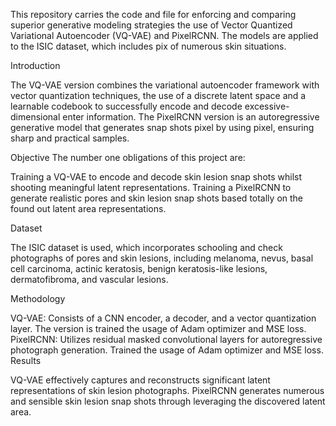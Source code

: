 This repository carries the code and file for enforcing and comparing superior generative modeling strategies the use of Vector Quantized Variational Autoencoder (VQ-VAE) and PixelRCNN. The models are applied to the ISIC dataset, which includes pix of numerous skin situations.

Introduction

The VQ-VAE version combines the variational autoencoder framework with vector quantization techniques, the use of a discrete latent space and a learnable codebook to successfully encode and decode excessive-dimensional enter information. The PixelRCNN version is an autoregressive generative model that generates snap shots pixel by using pixel, ensuring sharp and practical samples.

Objective
The number one obligations of this project are:

Training a VQ-VAE to encode and decode skin lesion snap shots whilst shooting meaningful latent representations.
Training a PixelRCNN to generate realistic pores and skin lesion snap shots based totally on the found out latent area representations.

Dataset

The ISIC dataset is used, which incorporates schooling and check photographs of pores and skin lesions, including melanoma, nevus, basal cell carcinoma, actinic keratosis, benign keratosis-like lesions, dermatofibroma, and vascular lesions.

Methodology

VQ-VAE: Consists of a CNN encoder, a decoder, and a vector quantization layer. The version is trained the usage of Adam optimizer and MSE loss.
PixelRCNN: Utilizes residual masked convolutional layers for autoregressive photograph generation. Trained the usage of Adam optimizer and MSE loss.
Results

VQ-VAE effectively captures and reconstructs significant latent representations of skin lesion photographs.
PixelRCNN generates numerous and sensible skin lesion snap shots through leveraging the discovered latent area.
